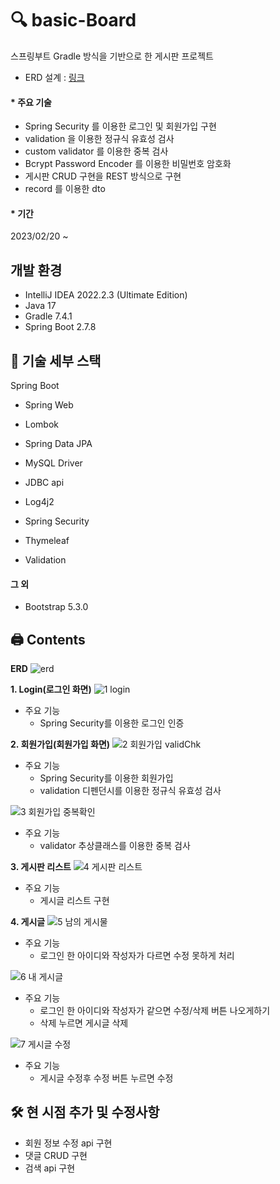 # 🔍 basic-Board
스프링부트 Gradle 방식을 기반으로 한 게시판 프로젝트

* ERD 설계 : [링크](https://www.erdcloud.com/p/R9fje8mNE5AXvtyFu)

#### * 주요 기술
- Spring Security 를 이용한 로그인 및 회원가입 구현
- validation 을 이용한 정규식 유효성 검사
- custom validator 를 이용한 중복 검사
- Bcrypt Password Encoder 를 이용한 비밀번호 암호화
- 게시판 CRUD 구현을 REST 방식으로 구현
- record 를 이용한 dto 

#### * 기간
2023/02/20 ~

## 개발 환경
* IntelliJ IDEA 2022.2.3 (Ultimate Edition)
* Java 17
* Gradle 7.4.1
* Spring Boot 2.7.8

##  🔨  기술 세부 스택
Spring Boot
* Spring Web
* Lombok

* Spring Data JPA
* MySQL Driver

* JDBC api
* Log4j2

* Spring Security
* Thymeleaf
* Validation

#### 그 외
* Bootstrap 5.3.0

## 🖨 Contents
**ERD**
![erd](https://user-images.githubusercontent.com/107667158/221791848-6b16d2a1-3a9e-422a-b6e9-7ed9b60bb0c4.png)

**1. Login(로그인 화면)**
![1 login](https://user-images.githubusercontent.com/107667158/221791413-6e5e6eae-43b4-47e5-9569-0dd6293d760b.png)
* 주요 기능
  - Spring Security를 이용한 로그인 인증

**2. 회원가입(회원가입 화면)**
![2 회원가입 validChk](https://user-images.githubusercontent.com/107667158/221791417-7b1fb9a5-7815-4239-8a50-cc1981faf06e.png)
* 주요 기능
  - Spring Security를 이용한 회원가입
  - validation 디펜던시를 이용한 정규식 유효성 검사

![3 회원가입 중복확인](https://user-images.githubusercontent.com/107667158/221791424-b07ad881-3344-474c-a5ce-5c7afb9263a3.png)
* 주요 기능
  - validator 추상클래스를 이용한 중복 검사
  
**3. 게시판 리스트**
![4 게시판 리스트](https://user-images.githubusercontent.com/107667158/221791433-875aded1-f788-4bd7-a615-df0ca1aa441e.png)
* 주요 기능
  - 게시글 리스트 구현
  
**4. 게시글**
![5 남의 게시물](https://user-images.githubusercontent.com/107667158/221791439-5513617e-11a9-4397-ac42-0b0f03cf4932.png)
* 주요 기능
  - 로그인 한 아이디와 작성자가 다르면 수정 못하게 처리
  
![6 내 게시글](https://user-images.githubusercontent.com/107667158/221791447-80b5e2b1-e77e-46b0-aac1-687a19760063.png)
* 주요 기능
  - 로그인 한 아이디와 작성자가 같으면 수정/삭제 버튼 나오게하기
  - 삭제 누르면 게시글 삭제 
  
![7 게시글 수정](https://user-images.githubusercontent.com/107667158/221791458-20befc91-5136-4199-a2f5-88948ae5bc33.png)
* 주요 기능
  - 게시글 수정후 수정 버튼 누르면 수정
  
 ## 🛠 현 시점 추가 및 수정사항
  - 회원 정보 수정 api 구현
  - 댓글 CRUD 구현
  - 검색 api 구현


